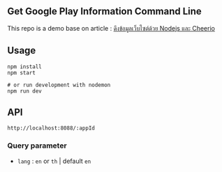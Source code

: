 Get Google Play Information Command Line
---

This repo is a demo base on article : [ดึงข้อมูลเว็บไซต์ด้วย Nodejs และ Cheerio](http://devahoy.com/posts/scraping-web-with-nodejs/)


## Usage

```
npm install
npm start

# or run development with nodemon
npm run dev
```


## API

```
http://localhost:8088/:appId
```

### Query parameter

- `lang` : `en` or `th` | default `en`